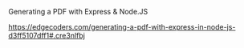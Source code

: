 Generating a PDF with Express & Node.JS  

https://edgecoders.com/generating-a-pdf-with-express-in-node-js-d3ff5107dff1#.cre3nlfbj

